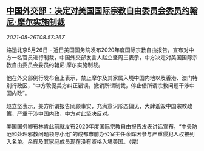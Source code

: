 <!--1622019663000-->
[中国外交部：决定对美国国际宗教自由委员会委员约翰尼·摩尔实施制裁](https://cn.reuters.com/article/china-mofa-us-religion-sanction-0526-idCNKCS2D70VY)
------

<div><i>2021-05-26T08:57:26Z</i></div><p>路透北京5月26日 - 近日美国国务院发布2020年度国际宗教自由报告，宣布对中方一名官员进行制裁，中国外交部发言人赵立坚周三表示，中方决定对美国国际宗教自由委员会委员约翰尼·摩尔实施制裁。</p><p>他在外交部例行发布会上表示，禁止摩尔及其家属入境中国内地以及香港、澳门特别行政区，“中方敦促美方纠正错误，撤销所谓制裁，停止借所谓宗教问题干涉中国内政”。</p><p>赵立坚表示，美方所谓报告罔顾事实，充满意识形态偏见，大肆诋毁中国宗教政策，严重干涉中国内政，中方对此坚决反对。</p><p>美国国务卿布林肯此前就发布2020年度国际宗教自由报告发表讲话宣布，“中央防范和处理邪教问题领导小组”的成都市前办公室主任余辉因参与严重侵犯人权被列入名单。余辉及其家庭成员现在没有资格入境美国。（完）</p>
